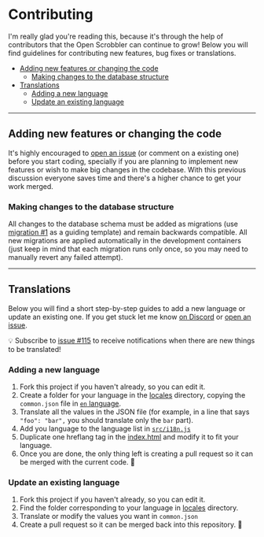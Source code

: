 # Contributing

I'm really glad you're reading this, because it's through the help of contributors that the Open Scrobbler can continue to grow! Below you will find guidelines for contributing new features, bug fixes or translations.

<!-- TOC depthFrom:2 -->
- [Adding new features or changing the code](#adding-new-features-or-changing-the-code)
  - [Making changes to the database structure](#making-changes-to-the-database-structure)
- [Translations](#translations)
  - [Adding a new language](#adding-a-new-language)
  - [Update an existing language](#update-an-existing-language)
<!-- /TOC -->

---

## Adding new features or changing the code

It's highly encouraged to [open an issue](https://github.com/elamperti/OpenWebScrobbler/issues/new/choose) (or comment on a existing one) before you start coding, specially if you are planning to implement new features or wish to make big changes in the codebase. With this previous discussion everyone saves time and there's a higher chance to get your work merged.

### Making changes to the database structure
All changes to the database schema must be added as migrations (use [migration #1](./assets/db/migrations/0001_keepOriginalTimestamp.sql) as a guiding template) and remain backwards compatible. All new migrations are applied automatically in the development containers (just keep in mind that each migration runs only once, so you may need to manually revert any failed attempt).

---

## Translations

Below you will find a short step-by-step guides to add a new language or update an existing one. If you get stuck let me know [on Discord](https://discord.gg/vcbprTz) or [open an issue](https://github.com/elamperti/OpenWebScrobbler/issues/new).

:bulb: Subscribe to [issue #115](https://github.com/elamperti/OpenWebScrobbler/issues/115) to receive notifications when there are new things to be translated!

### Adding a new language

  1. Fork this project if you haven't already, so you can edit it.
  2. Create a folder for your language in the [locales](./public/locales) directory, copying the `common.json` file in [`en` language](./public/locales/en).
  3. Translate all the values in the JSON file (for example, in a line that says `"foo": "bar",` you should translate only the `bar` part).
  4. Add you language to the language list in [`src/i18n.js`](./src/i18n.js)
  5. Duplicate one hreflang tag in the [index.html](./public/index.html) and modify it to fit your language.
  6. Once you are done, the only thing left is creating a pull request so it can be merged with the current code. :confetti_ball:

### Update an existing language

  1. Fork this project if you haven't already, so you can edit it.
  2. Find the folder corresponding to your language in [locales](./public/locales) directory.
  3. Translate or modify the values you want in `common.json`
  4. Create a pull request so it can be merged back into this repository. :tada:
